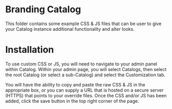 # Branding Catalog
This folder contains some example CSS & JS files that can be user to give your Catalog instance additional functionality and alter looks.

# Installation
To use custom CSS or JS, you will need to navigate to your admin panel within Catalog. Within your admin page, you will select Catalogs, then select the root Catalog (or select a sub-Catalog) and select the Customization tab.

You will have the ability to copy and paste the raw CSS & JS in the appropriate box, or you can supply a URL that is hosted on a secure server (HTTPS) that points to your override files. Once the CSS and/or JS has been added, click the save button in the top right corner of the page. 
